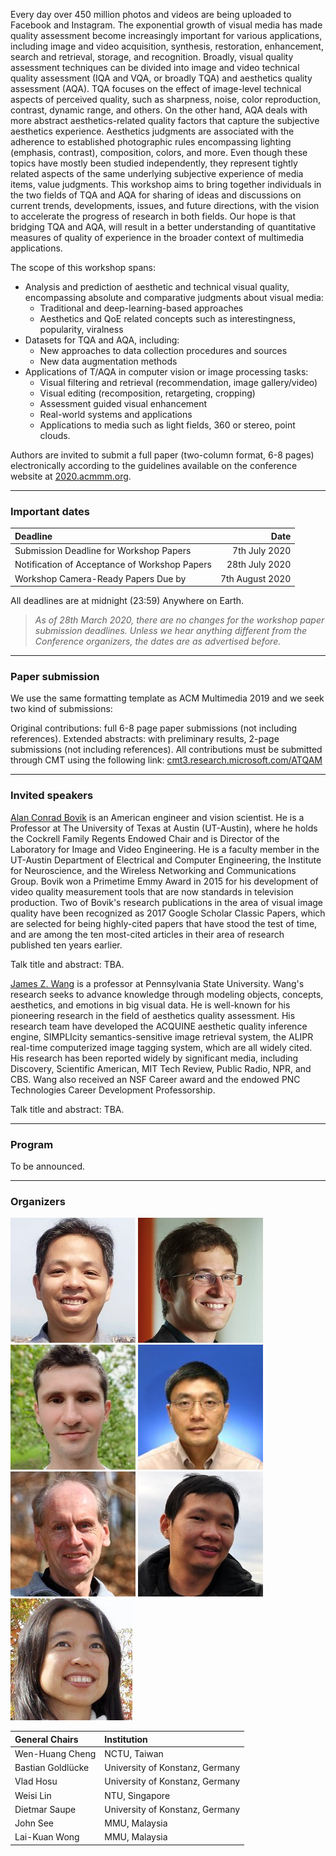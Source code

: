 Every day over 450 million photos and videos are being uploaded to Facebook and Instagram. The exponential growth of visual media has made quality assessment become increasingly important for various applications, including image and video acquisition, synthesis, restoration, enhancement, search and retrieval, storage, and recognition. Broadly, visual quality assessment techniques can be divided into image and video technical quality assessment (IQA and VQA, or broadly TQA) and aesthetics quality assessment (AQA). TQA focuses on the effect of image-level technical aspects of perceived quality, such as sharpness, noise, color reproduction, contrast, dynamic range, and others. On the other hand, AQA deals with more abstract aesthetics-related quality factors that capture the subjective aesthetics experience. Aesthetics judgments are associated with the adherence to established photographic rules encompassing lighting (emphasis, contrast), composition, colors, and more. Even though these topics have mostly been studied independently, they represent tightly related aspects of the same underlying subjective experience of media items, value judgments. This workshop aims to bring together individuals in the two fields of TQA and AQA for sharing of ideas and discussions on current trends, developments, issues, and future directions, with the vision to accelerate the progress of research in both fields. Our hope is that bridging TQA and AQA, will result in a better understanding of quantitative measures of quality of experience in the broader context of multimedia applications.

The scope of this workshop spans:
* Analysis and prediction of aesthetic and technical visual quality, encompassing absolute and comparative judgments about visual media:
  * Traditional and deep-learning-based approaches
  * Aesthetics and QoE related concepts such as interestingness, popularity, viralness
* Datasets for TQA and AQA, including:
  * New approaches to data collection procedures and sources
  * New data augmentation methods	
* Applications of T/AQA in computer vision or image processing tasks:
  * Visual filtering and retrieval (recommendation, image gallery/video)
  * Visual editing (recomposition, retargeting, cropping)
  * Assessment guided visual enhancement
  * Real-world systems and applications
  * Applications to media such as light fields, 360 or stereo, point clouds.
 
Authors are invited to submit a full paper (two-column format, 6-8 pages) electronically according to the guidelines available on the conference website at [2020.acmmm.org](https://2020.acmmm.org/).

---

### Important dates

| Deadline | Date |
| :--- |---: |
| Submission Deadline for Workshop Papers       |  7th July 2020   |
| Notification of Acceptance of Workshop Papers | 28th July 2020   |
| Workshop Camera-Ready Papers Due by           |  7th August 2020 |

All deadlines are at midnight (23:59) Anywhere on Earth.

> _As of 28th March 2020, there are no changes for the workshop paper submission deadlines. Unless we hear anything different from the Conference organizers, the dates are as advertised before._

---

### Paper submission

We use the same formatting template as ACM Multimedia 2019 and we seek two kind of submissions:

Original contributions: full 6-8 page paper submissions (not including references).
Extended abstracts: with preliminary results, 2-page submissions (not including references).
All contributions must be submitted through CMT using the following link: [cmt3.research.microsoft.com/ATQAM](https://cmt3.research.microsoft.com/ATQAM)

---

### Invited speakers

[Alan Conrad Bovik](http://www.ece.utexas.edu/people/faculty/alan-bovik) is an American engineer and vision scientist. He is a Professor at The University of Texas at Austin (UT-Austin), where he holds the Cockrell Family Regents Endowed Chair and is Director of the Laboratory for Image and Video Engineering. He is a faculty member in the UT-Austin Department of Electrical and Computer Engineering, the Institute for Neuroscience, and the Wireless Networking and Communications Group. Bovik won a Primetime Emmy Award in 2015 for his development of video quality measurement tools that are now standards in television production. Two of Bovik's research publications in the area of visual image quality have been recognized as 2017 Google Scholar Classic Papers, which are selected for being highly-cited papers that have stood the test of time, and are among the ten most-cited articles in their area of research published ten years earlier.

Talk title and abstract: TBA.

[James Z. Wang](http://infolab.stanford.edu/~wangz/home/) is a professor at Pennsylvania State University. Wang's research seeks to advance knowledge through modeling objects, concepts, aesthetics, and emotions in big visual data. He is well-known for his pioneering research in the field of aesthetics quality assessment. His research team have developed the ACQUINE aesthetic quality inference engine, SIMPLIcity semantics-sensitive image retrieval system, the ALIPR real-time computerized image tagging system, which are all widely cited. His research has been reported widely by significant media, including Discovery, Scientific American, MIT Tech Review, Public Radio, NPR, and CBS. Wang also received an NSF Career award and the endowed PNC Technologies Career Development Professorship.

Talk title and abstract: TBA.

---

### Program

To be announced.

---

### Organizers

<div class="image-cropper">
 <img src="https://github.com/subpic/ATQAM/blob/master/assets/images/wen-huang.jpg?raw=true" class="rounded" />
 <img src="https://github.com/subpic/ATQAM/blob/master/assets/images/bastian-goldlueke.jpg?raw=true" class="rounded" />
 <img src="https://github.com/subpic/ATQAM/blob/master/assets/images/vlad-hosu.jpg?raw=true" class="rounded" />
 <img src="https://github.com/subpic/ATQAM/blob/master/assets/images/weisi-lin.jpg?raw=true" class="rounded" /> 
 <img src="https://github.com/subpic/ATQAM/blob/master/assets/images/dietmar-saupe.jpg?raw=true" class="rounded" />
 <img src="https://github.com/subpic/ATQAM/blob/master/assets/images/john-see.jpg?raw=true" class="rounded" />
 <img src="https://github.com/subpic/ATQAM/blob/master/assets/images/lai-kuan-wong.jpg?raw=true" class="rounded" />
</div>

| General Chairs | Institution |
| :--- | :--- |
| Wen-Huang Cheng | NCTU, Taiwan|
| Bastian Goldlücke | University of Konstanz, Germany|
| Vlad Hosu | University of Konstanz, Germany|
| Weisi Lin | NTU, Singapore|
| Dietmar Saupe | University of Konstanz, Germany|
| John See | MMU, Malaysia|
| Lai-Kuan Wong | MMU, Malaysia|

